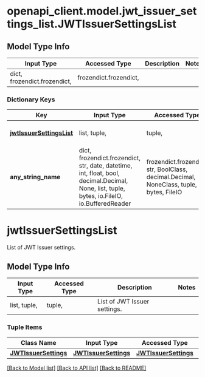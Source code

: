 # openapi_client.model.jwt_issuer_settings_list.JWTIssuerSettingsList

## Model Type Info
Input Type | Accessed Type | Description | Notes
------------ | ------------- | ------------- | -------------
dict, frozendict.frozendict,  | frozendict.frozendict,  |  | 

### Dictionary Keys
Key | Input Type | Accessed Type | Description | Notes
------------ | ------------- | ------------- | ------------- | -------------
**[jwtIssuerSettingsList](#jwtIssuerSettingsList)** | list, tuple,  | tuple,  | List of JWT Issuer settings. | 
**any_string_name** | dict, frozendict.frozendict, str, date, datetime, int, float, bool, decimal.Decimal, None, list, tuple, bytes, io.FileIO, io.BufferedReader | frozendict.frozendict, str, BoolClass, decimal.Decimal, NoneClass, tuple, bytes, FileIO | any string name can be used but the value must be the correct type | [optional]

# jwtIssuerSettingsList

List of JWT Issuer settings.

## Model Type Info
Input Type | Accessed Type | Description | Notes
------------ | ------------- | ------------- | -------------
list, tuple,  | tuple,  | List of JWT Issuer settings. | 

### Tuple Items
Class Name | Input Type | Accessed Type | Description | Notes
------------- | ------------- | ------------- | ------------- | -------------
[**JWTIssuerSettings**](JWTIssuerSettings.md) | [**JWTIssuerSettings**](JWTIssuerSettings.md) | [**JWTIssuerSettings**](JWTIssuerSettings.md) |  | 

[[Back to Model list]](../../README.md#documentation-for-models) [[Back to API list]](../../README.md#documentation-for-api-endpoints) [[Back to README]](../../README.md)

